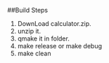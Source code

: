 ##Build Steps
1. DownLoad calculator.zip.
2. unzip it.
3. qmake it in folder.
4. make release or make debug
5. make clean
